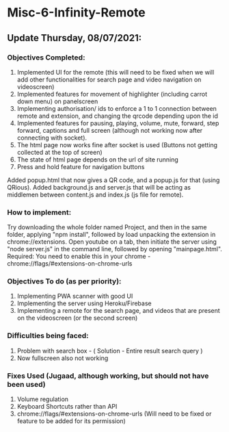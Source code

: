 # Misc-6-Infinity-Remote

## Update Thursday, 08/07/2021:

### Objectives Completed:
1. Implemented UI for the remote (this will need to be fixed when we will add other functionalities for search page and video navigation on videoscreen)
2. Implemented features for movement of highlighter (including carrot down menu) on panelscreen 
3. Implementing authorisation/ ids to enforce a 1 to 1 connection between remote and extension, and changing the qrcode depending upon the id
4. Implemented features for pausing, playing, volume, mute, forward, step forward, captions and full screen (although not working now after connecting with socket).
5. The html page now works fine after socket is used (Buttons not getting collected at the top of screen)
6. The state of html page depends on the url of site running
7. Press and hold feature for navigation buttons 


Added popup.html that now gives a QR code, and a popup.js for that (using QRious). Added background.js and server.js that will be acting as middlemen between content.js and index.js (js file for remote). 

### How to implement: 
Try downloading the whole folder named Project, and then in the same folder, applying "npm install", followed by load unpacking the extension in chrome://extensions. Open youtube on a tab, then initiate the server using "node server.js" in the command line, followed by opening "mainpage.html". Required: You need to enable this in your chrome - chrome://flags/#extensions-on-chrome-urls

### Objectives To do (as per priority):
1. Implementing PWA scanner with good UI
2. Implementing the server using Heroku/Firebase
3. Implementing a remote for the search page, and videos that are present on the videoscreen (or the second screen)

### Difficulties being faced:
1. Problem with search box - ( Solution - Entire result search query )
2. Now fullscreen also not working

### Fixes Used (Jugaad, although working, but should not have been used)
1. Volume regulation
2. Keyboard Shortcuts rather than API
3. chrome://flags/#extensions-on-chrome-urls (Will need to be fixed or feature to be added for its permission)
